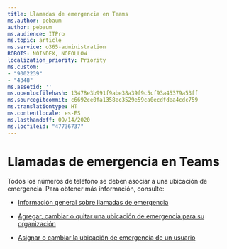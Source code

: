 ```yaml
---
title: Llamadas de emergencia en Teams
ms.author: pebaum
author: pebaum
ms.audience: ITPro
ms.topic: article
ms.service: o365-administration
ROBOTS: NOINDEX, NOFOLLOW
localization_priority: Priority
ms.custom:
- "9002239"
- "4348"
ms.assetid: ''
ms.openlocfilehash: 13478e3b991f9abe38a39f9c5cf93a45379a53ff
ms.sourcegitcommit: c6692ce0fa1358ec3529e59ca0ecdfdea4cdc759
ms.translationtype: HT
ms.contentlocale: es-ES
ms.lasthandoff: 09/14/2020
ms.locfileid: "47736737"
---
```

# <a name="teams-emergency-calling"></a>Llamadas de emergencia en Teams

Todos los números de teléfono se deben asociar a una ubicación de emergencia. Para obtener más información, consulte:

- [Información general sobre llamadas de emergencia](https://docs.microsoft.com/MicrosoftTeams/what-are-emergency-locations-addresses-and-call-routing)

- [Agregar, cambiar o quitar una ubicación de emergencia para su organización](https://docs.microsoft.com/MicrosoftTeams/add-change-remove-emergency-location-organization)

- [Asignar o cambiar la ubicación de emergencia de un usuario](https://docs.microsoft.com/MicrosoftTeams/assign-change-emergency-location-user)
